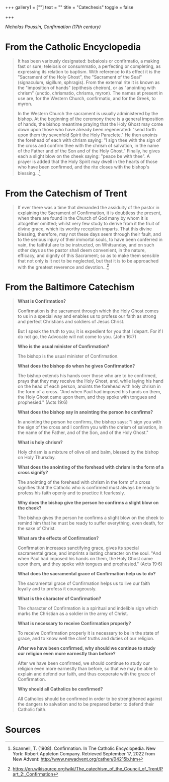 +++
gallery1 = [""]
text = ""
title = "Catechesis"
toggle = false

+++

_Nicholas Poussin, Confirmation (17th century)_


# From the Catholic Encyclopedia

> It has been variously designated: bebaiosis or confirmatio, a making fast or sure; teleiosis or consummatio, a perfecting or completing, as expressing its relation to baptism. With reference to its effect it is the "Sacrament of the Holy Ghost", the "Sacrament of the Seal" (signaculum, sigillum, sphragis). From the external rite it is known as the "imposition of hands" (epithesis cheiron), or as "anointing with chrism" (unctio, chrismatio, chrisma, myron). The names at present in use are, for the Western Church, confirmatio, and for the Greek, to myron.
> 
> In the Western Church the sacrament is usually administered by the bishop. At the beginning of the ceremony there is a general imposition of hands, the bishop meantime praying that the Holy Ghost may come down upon those who have already been regenerated: "send forth upon them thy sevenfold Spirit the Holy Paraclete." He then anoints the forehead of each with chrism saying: "I sign thee with the sign of the cross and confirm thee with the chrism of salvation, in the name of the Father and of the Son and of the Holy Ghost." Finally, he gives each a slight blow on the cheek saying: "peace be with thee". A prayer is added that the Holy Spirit may dwell in the hearts of those who have been confirmed, and the rite closes with the bishop's blessing...[^1]

# From the Catechism of Trent 

> If ever there was a time that demanded the assiduity of the pastor in explaining the Sacrament of Confirmation, it is doubtless the present, when there are found in the Church of God many by whom it is altogether omitted; whilst very few study to derive from it the fruit of divine grace, which its worthy reception imparts. That this divine blessing, therefore, may not these days seem through their fault, and to the serious injury of their immortal souls, to have been conferred in vain, the faithful are to be instructed, on Whitsunday, and on such other days as the pastor shall deem convenient, in the nature, efficacy, and dignity of this Sacrament; so as to make them sensible that not only is it not to be neglected, but that it is to be approached with the greatest reverence and devotion...[^2]

# From the Baltimore Catechism

> **What is Confirmation?**
> 
> Confirmation is the sacrament through which the Holy Ghost comes to us in a special way and enables us to profess our faith as strong and perfect Christians and soldiers of Jesus Christ.
> 
> But I speak the truth to you; it is expedient for you that I depart. For if I do not go, the Advocate will not come to you. (John 16:7)
> 
> **Who is the usual minister of Confirmation?**
> 
> The bishop is the usual minister of Confirmation.
> 
> **What does the bishop do when he gives Confirmation?**
> 
> The bishop extends his hands over those who are to be confirmed, prays that they may receive the Holy Ghost, and, while laying his hand on the head of each person, anoints the forehead with holy chrism in the form of a cross. "And when Paul had imposed his hands on them, the Holy Ghost came upon them, and they spoke with tongues and prophesied." (Acts 19:6)
> 
> **What does the bishop say in anointing the person he confirms?**
> 
> In anointing the person he confirms, the bishop says: "I sign you with the sign of the cross and I confirm you with the chrism of salvation, in the name of the Father, and of the Son, and of the Holy Ghost."
> 
> **What is holy chrism?**
> 
> Holy chrism is a mixture of olive oil and balm, blessed by the bishop on Holy Thursday.
> 
> **What does the anointing of the forehead with chrism in the form of a cross signify?**
> 
> The anointing of the forehead with chrism in the form of a cross signifies that the Catholic who is confirmed must always be ready to profess his faith openly and to practice it fearlessly.
> 
> **Why does the bishop give the person he confirms a slight blow on the cheek?**
> 
> The bishop gives the person he confirms a slight blow on the cheek to remind him that he must be ready to suffer everything, even death, for the sake of Christ.
> 
> **What are the effects of Confirmation?**
> 
> Confirmation increases sanctifying grace, gives its special sacramental grace, and imprints a lasting character on the soul. "And when Paul had imposed his hands on them, the Holy Ghost came upon them, and they spoke with tongues and prophesied." (Acts 19:6)
> 
> **What does the sacramental grace of Confirmation help us to do?**
> 
> The sacramental grace of Confirmation helps us to live our faith loyally and to profess it courageously.
> 
> **What is the character of Confirmation?**
> 
> The character of Confirmation is a spiritual and indelible sign which marks the Christian as a soldier in the army of Christ.
> 
> **What is necessary to receive Confirmation properly?**
> 
> To receive Confirmation properly it is necessary to be in the state of grace, and to know well the chief truths and duties of our religion.
> 
> **After we have been confirmed, why should we continue to study our religion even more earnestly than before?**
> 
> After we have been confirmed, we should continue to study our religion even more earnestly than before, so that we may be able to explain and defend our faith, and thus cooperate with the grace of Confirmation.
> 
> **Why should all Catholics be confirmed?**
> 
> All Catholics should be confirmed in order to be strengthened against the dangers to salvation and to be prepared better to defend their Catholic faith.

# Sources

[^1]: Scannell, T. (1908). Confirmation. In The Catholic Encyclopedia. New York: Robert Appleton Company. Retrieved September 17, 2022 from New Advent: http://www.newadvent.org/cathen/04215b.htm

[^2]: https://en.wikisource.org/wiki/The_catechism_of_the_Council_of_Trent/Part_2:_Confirmation
